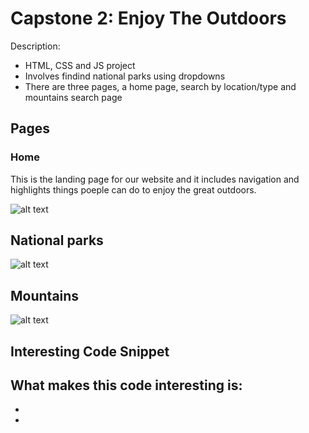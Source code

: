 # Capstone 2: Enjoy The Outdoors

Description:
- HTML, CSS and JS project
- Involves findind national parks using dropdowns
- There are three pages, a home page, search by location/type and mountains search page

## Pages

### Home
This is the landing page for our website and it includes navigation and highlights things poeple can do to enjoy the great outdoors.

![alt text](image.png)

## National parks
![alt text](image.png)

## Mountains
![alt text](image.png)

## Interesting Code Snippet

What makes this code interesting is:
-
-
-

```

```